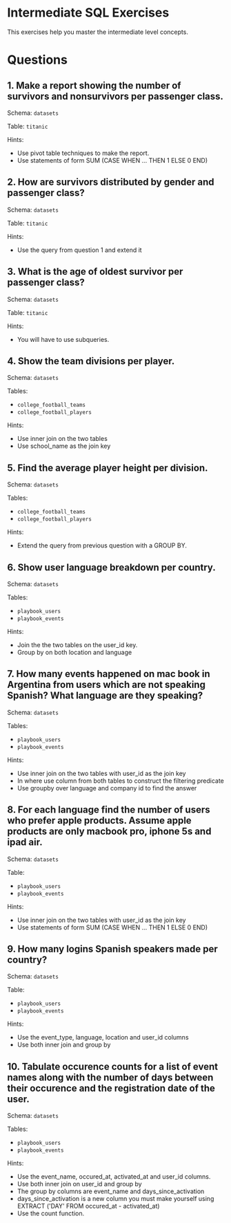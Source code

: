 # Intermediate SQL Exercises

This exercises help you master the intermediate level concepts.

# Questions

## 1. Make a report showing the number of survivors and nonsurvivors per passenger class.	

Schema: `datasets`

Table: `titanic`

Hints:
- Use pivot table techniques to make the report.
- Use statements of form SUM (CASE WHEN ... THEN 1 ELSE 0 END)

## 2. How are survivors distributed by gender and passenger class?

Schema:	`datasets`

Table:	`titanic`	

Hints:
- Use the query from question 1 and extend it

## 3. What is the age of oldest survivor per passenger class?

Schema:	`datasets`

Table: `titanic`

Hints:
- You will have to use subqueries.

## 4. Show the team divisions per player.	

Schema: `datasets`

Tables:	
- `college_football_teams`
- `college_football_players`

Hints:
- Use inner join on the two tables
- Use school_name as the join key


## 5. Find the average player height per division.

Schema:	`datasets`

Tables:	
- `college_football_teams`
- `college_football_players`	

Hints:
- Extend the query from previous question with a GROUP BY.


## 6. Show user language breakdown per country.	

Schema:	`datasets`

Tables:
- `playbook_users`
- `playbook_events`	

Hints:
- Join the the two tables on the user_id key.
- Group by on both location and language


## 7. How many events happened on mac book in Argentina from users which are not speaking Spanish? What language are they speaking?	
    
Schema: `datasets`

Tables:
- `playbook_users`
- `playbook_events`	

Hints:
- Use inner join on the two tables with user_id as the join key
- In where use column from both tables to construct the filtering predicate
- Use groupby over language and company id to find the answer

## 8. For each language find the number of users who prefer apple products. Assume apple products are only macbook pro, iphone 5s and ipad air.	

Schema:	`datasets`

Table:	
- `playbook_users`
- `playbook_events`	
    
Hints:
- Use inner join on the two tables with user_id as the join key
- Use statements of form SUM (CASE WHEN ... THEN 1 ELSE 0 END)


## 9. How many logins Spanish speakers made per country?

Schema:	`datasets`

Table:
- `playbook_users`
- `playbook_events`	

Hints:
- Use the event_type, language, location and user_id columns
- Use both inner join and group by


## 10. Tabulate occurence counts for a list of event names along with the number of days between their occurence and the registration date of the user.	

Schema:	`datasets`

Tables:
- `playbook_users`
- `playbook_events`	

Hints:
- Use the event_name, occured_at, activated_at and user_id columns.
- Use both inner join on user_id and group by
- The group by columns are event_name and days_since_activation
- days_since_activation is a new column you must make yourself using EXTRACT ('DAY' FROM occured_at - activated_at)
- Use the count function.
